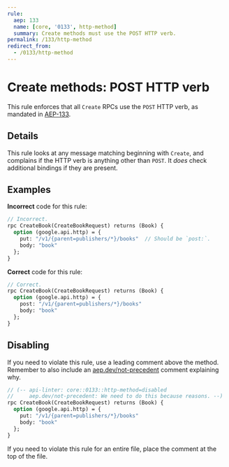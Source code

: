 ```yaml
---
rule:
  aep: 133
  name: [core, '0133', http-method]
  summary: Create methods must use the POST HTTP verb.
permalink: /133/http-method
redirect_from:
  - /0133/http-method
---
```


# Create methods: POST HTTP verb

This rule enforces that all `Create` RPCs use the `POST` HTTP verb, as mandated
in [AEP-133][].

## Details

This rule looks at any message matching beginning with `Create`, and complains
if the HTTP verb is anything other than `POST`. It _does_ check additional
bindings if they are present.

## Examples

**Incorrect** code for this rule:

```proto
// Incorrect.
rpc CreateBook(CreateBookRequest) returns (Book) {
  option (google.api.http) = {
    put: "/v1/{parent=publishers/*}/books"  // Should be `post:`.
    body: "book"
  };
}
```

**Correct** code for this rule:

```proto
// Correct.
rpc CreateBook(CreateBookRequest) returns (Book) {
  option (google.api.http) = {
    post: "/v1/{parent=publishers/*}/books"
    body: "book"
  };
}
```

## Disabling

If you need to violate this rule, use a leading comment above the method.
Remember to also include an [aep.dev/not-precedent][] comment explaining why.

```proto
// (-- api-linter: core::0133::http-method=disabled
//     aep.dev/not-precedent: We need to do this because reasons. --)
rpc CreateBook(CreateBookRequest) returns (Book) {
  option (google.api.http) = {
    put: "/v1/{parent=publishers/*}/books"
    body: "book"
  };
}
```

If you need to violate this rule for an entire file, place the comment at the
top of the file.

[aep-133]: https://aep.dev/133
[aep.dev/not-precedent]: https://aep.dev/not-precedent
